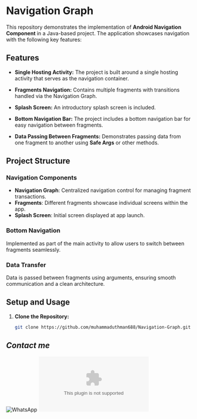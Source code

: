 
# Navigation Graph 

This repository demonstrates the implementation of **Android Navigation Component** in a Java-based project. The application showcases navigation with the following key features:

## **Features**

- **Single Hosting Activity:** 
  The project is built around a single hosting activity that serves as the navigation container.

- **Fragments Navigation:**
  Contains multiple fragments with transitions handled via the Navigation Graph.

- **Splash Screen:**
  An introductory splash screen is included.

- **Bottom Navigation Bar:**
  The project includes a bottom navigation bar for easy navigation between fragments.

- **Data Passing Between Fragments:**
  Demonstrates passing data from one fragment to another using **Safe Args** or other methods.

## **Project Structure**

### **Navigation Components**
- **Navigation Graph**: Centralized navigation control for managing fragment transactions.
- **Fragments**: Different fragments showcase individual screens within the app.
- **Splash Screen**: Initial screen displayed at app launch.

### **Bottom Navigation**
Implemented as part of the main activity to allow users to switch between fragments seamlessly.

### **Data Transfer**
Data is passed between fragments using arguments, ensuring smooth communication and a clean architecture.

## **Setup and Usage**

1. **Clone the Repository:**
   ```bash
   git clone https://github.com/muhammaduthman688/Navigation-Graph.git

## *Contact me*
![WhatsApp](https://wa.me/923472554151) ![Gmail](mailto:muhammadusman688@gmail.com)
